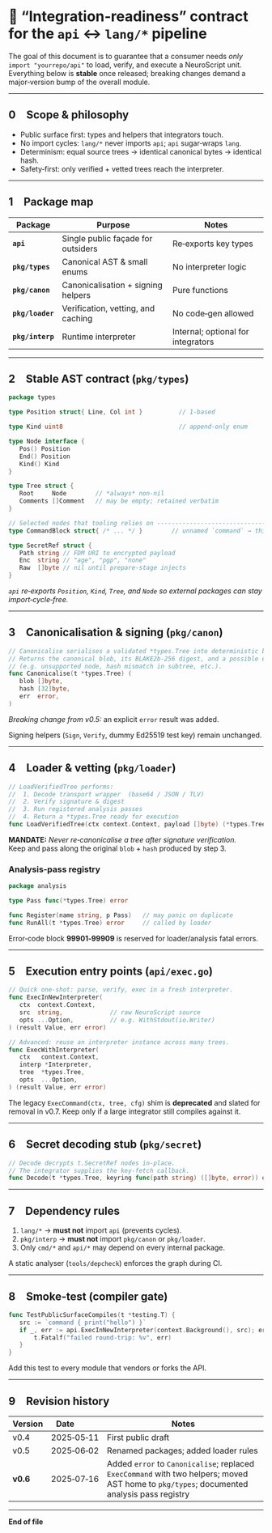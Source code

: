 <!--
 NS/FDM API CONTRACT — v0.6 (2025‑07‑16)
 This file is *normative* and MUST be kept in‑sync with
 both the public `api` package and the Integration Guide.
 Any signature drift requires a simultaneous version bump.
-->

# 📜 “Integration‑readiness” contract for the **`api` ↔ `lang/*`** pipeline

The goal of this document is to guarantee that a consumer needs *only*  
`import "yourrepo/api"` to load, verify, and execute a NeuroScript unit.  
Everything below is **stable** once released; breaking changes demand a
major‑version bump of the overall module.

---

## 0 Scope & philosophy

* Public surface first: types and helpers that integrators touch.  
* No import cycles: `lang/*` never imports `api`; `api` sugar‑wraps `lang`.  
* Determinism: equal source trees → identical canonical bytes → identical hash.  
* Safety‑first: only verified + vetted trees reach the interpreter.

---

## 1 Package map

| Package            | Purpose                                       | Notes |
|--------------------|-----------------------------------------------|-------|
| **`api`**          | Single public façade for outsiders            | Re‑exports key types |
| **`pkg/types`**    | Canonical AST & small enums                   | No interpreter logic |
| **`pkg/canon`**    | Canonicalisation + signing helpers            | Pure functions |
| **`pkg/loader`**   | Verification, vetting, and caching            | No code‑gen allowed |
| **`pkg/interp`**   | Runtime interpreter                           | Internal; optional for integrators |

---

## 2 Stable AST contract (`pkg/types`)

```go
package types

type Position struct{ Line, Col int }          // 1‑based

type Kind uint8                                // append‑only enum

type Node interface {
   Pos() Position
   End() Position
   Kind() Kind
}

type Tree struct {
   Root     Node        // *always* non‑nil
   Comments []Comment   // may be empty; retained verbatim
}

// Selected nodes that tooling relies on ------------------------------
type CommandBlock struct{ /* ... */ }        // unnamed `command` → this node

type SecretRef struct {
   Path string // FDM URI to encrypted payload
   Enc  string // "age", "pgp", "none"
   Raw  []byte // nil until prepare‑stage injects
}
```

*`api` re‑exports `Position`, `Kind`, `Tree`, and `Node` so external
packages can stay import‑cycle‑free.*

---

## 3 Canonicalisation & signing (`pkg/canon`)

```go
// Canonicalise serialises a validated *types.Tree into deterministic bytes.
// Returns the canonical blob, its BLAKE2b‑256 digest, and a possible error
// (e.g. unsupported node, hash mismatch in subtree, etc.).
func Canonicalise(t *types.Tree) (
   blob []byte,
   hash [32]byte,
   err  error,
)
```

*Breaking change from v0.5:* an explicit `error` result was added.

Signing helpers (`Sign`, `Verify`, dummy Ed25519 test key) remain unchanged.

---

## 4 Loader & vetting (`pkg/loader`)

```go
// LoadVerifiedTree performs:
//  1. Decode transport wrapper  (base64 / JSON / TLV)
//  2. Verify signature & digest
//  3. Run registered analysis passes
//  4. Return a *types.Tree ready for execution
func LoadVerifiedTree(ctx context.Context, payload []byte) (*types.Tree, error)
```

**MANDATE:** *Never re‑canonicalise a tree after signature verification.*  
Keep and pass along the original `blob` + `hash` produced by step 3.

### Analysis‑pass registry

```go
package analysis

type Pass func(*types.Tree) error

func Register(name string, p Pass)   // may panic on duplicate
func RunAll(t *types.Tree) error     // called by loader
```

Error‑code block **99901‑99909** is reserved for loader/analysis fatal errors.

---

## 5 Execution entry points (`api/exec.go`)

```go
// Quick one‑shot: parse, verify, exec in a fresh interpreter.
func ExecInNewInterpreter(
   ctx  context.Context,
   src  string,             // raw NeuroScript source
   opts ...Option,          // e.g. WithStdout(io.Writer)
) (result Value, err error)

// Advanced: reuse an interpreter instance across many trees.
func ExecWithInterpreter(
   ctx   context.Context,
   interp *Interpreter,
   tree  *types.Tree,
   opts  ...Option,
) (result Value, err error)
```

The legacy `ExecCommand(ctx, tree, cfg)` shim is **deprecated** and slated
for removal in v0.7. Keep only if a large integrator still compiles against it.

---

## 6 Secret decoding stub (`pkg/secret`)

```go
// Decode decrypts t.SecretRef nodes in‑place.
// The integrator supplies the key‑fetch callback.
func Decode(t *types.Tree, keyring func(path string) ([]byte, error)) error
```

---

## 7 Dependency rules

1. `lang/*` → **must not** import `api` (prevents cycles).  
2. `pkg/interp` → **must not** import `pkg/canon` or `pkg/loader`.  
3. Only `cmd/*` and `api/*` may depend on every internal package.

A static analyser (`tools/depcheck`) enforces the graph during CI.

---

## 8 Smoke‑test (compiler gate)

```go
func TestPublicSurfaceCompiles(t *testing.T) {
   src := `command { print("hello") }`
   if _, err := api.ExecInNewInterpreter(context.Background(), src); err != nil {
       t.Fatalf("failed round‑trip: %v", err)
   }
}
```

Add this test to every module that vendors or forks the API.

---

## 9 Revision history

| Version | Date         | Notes |
|---------|--------------|-------|
| v0.4    | 2025‑05‑11   | First public draft |
| v0.5    | 2025‑06‑02   | Renamed packages; added loader rules |
| **v0.6**| 2025‑07‑16   | Added `error` to `Canonicalise`; replaced `ExecCommand` with two helpers; moved AST home to `pkg/types`; documented analysis pass registry |

---

**End of file**
